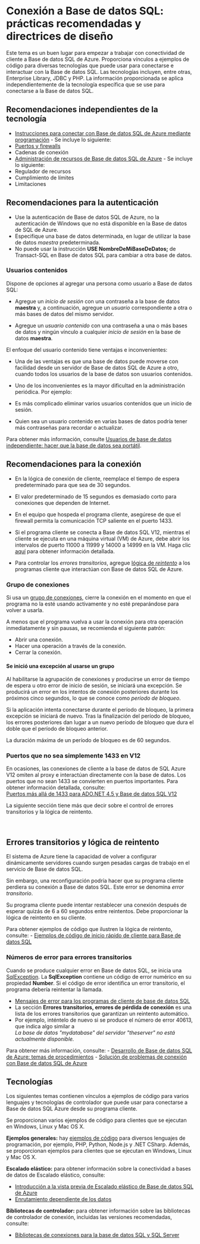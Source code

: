 <properties 
	pageTitle="Conexión a Base de datos SQL: prácticas recomendadas | Microsoft Azure" 
	description="Tema de punto de partida que reúne vínculos y recomendaciones de prácticas recomendadas para programas cliente que se conectan a Base de datos SQL de Azure a partir de tecnologías como ADO.NET y PHP." 
	services="sql-database" 
	documentationCenter="" 
	authors="MightyPen" 
	manager="jeffreyg" 
	editor=""/>


<tags 
	ms.service="sql-database" 
	ms.workload="data-management" 
	ms.tgt_pltfrm="na" 
	ms.devlang="na" 
	ms.topic="article" 
	ms.date="10/26/2015" 
	ms.author="genemi"/>


# Conexión a Base de datos SQL: prácticas recomendadas y directrices de diseño


Este tema es un buen lugar para empezar a trabajar con conectividad de cliente a Base de datos SQL de Azure. Proporciona vínculos a ejemplos de código para diversas tecnologías que puede usar para conectarse e interactuar con la Base de datos SQL. Las tecnologías incluyen, entre otras, Enterprise Library, JDBC y PHP. La información proporcionada se aplica independientemente de la tecnología específica que se use para conectarse a la Base de datos SQL.


<a id="a-tech-independent-recommend" name="a-tech-independent-recommend"></a>

## Recomendaciones independientes de la tecnología


- [Instrucciones para conectar con Base de datos SQL de Azure mediante programación](http://msdn.microsoft.com/library/azure/ee336282.aspx) - Se incluye lo siguiente:
 - [Puertos y firewalls](sql-database-configure-firewall-settings.md/)
 - Cadenas de conexión
- [Administración de recursos de Base de datos SQL de Azure](https://msdn.microsoft.com/library/azure/dn338083.aspx) - Se incluye lo siguiente:
 - Regulador de recursos
 - Cumplimiento de límites
 - Limitaciones


<a id="b-authentication-recommend" name="b-authentication-recommend"></a>

## Recomendaciones para la autenticación


- Use la autenticación de Base de datos SQL de Azure, no la autenticación de Windows que no está disponible en la Base de datos de SQL de Azure.
- Especifique una base de datos determinada, en lugar de utilizar la base de datos *maestra* predeterminada.
 - No puede usar la instrucción **USE NombreDeMiBaseDeDatos;** de Transact-SQL en Base de datos SQL para cambiar a otra base de datos.


### Usuarios contenidos


Dispone de opciones al agregar una persona como usuario a Base de datos SQL:

- Agregue un *inicio de sesión* con una contraseña a la base de datos **maestra** y, a continuación, agregue un *usuario* correspondiente a otra o más bases de datos del mismo servidor.

- Agregue un *usuario contenido* con una contraseña a una o más bases de datos y ningún vínculo a cualquier *inicio de sesión* en la base de datos **maestra**.


El enfoque del usuario contenido tiene ventajas e inconvenientes:

- Una de las ventajas es que una base de datos puede moverse con facilidad desde un servidor de Base de datos SQL de Azure a otro, cuando todos los usuarios de la base de datos son usuarios contenidos.

- Uno de los inconvenientes es la mayor dificultad en la administración periódica. Por ejemplo:
 - Es más complicado eliminar varios usuarios contenidos que un inicio de sesión.
 - Quien sea un usuario contenido en varias bases de datos podría tener más contraseñas para recordar o actualizar.


Para obtener más información, consulte [Usuarios de base de datos independiente: hacer que la base de datos sea portátil](http://msdn.microsoft.com/library/ff929188.aspx).


<a id="c-connection-recommend" name="c-connection-recommend"></a>

## Recomendaciones para la conexión


- En la lógica de conexión de cliente, reemplace el tiempo de espera predeterminado para que sea de 30 segundos.
 - El valor predeterminado de 15 segundos es demasiado corto para conexiones que dependen de Internet.


- En el equipo que hospeda el programa cliente, asegúrese de que el firewall permita la comunicación TCP saliente en el puerto 1433.


- Si el programa cliente se conecta a Base de datos SQL V12, mientras el cliente se ejecuta en una máquina virtual (VM) de Azure, debe abrir los intervalos de puerto 11000 a 11999 y 14000 a 14999 en la VM. Haga clic [aquí](sql-database-develop-direct-route-ports-adonet-v12.md) para obtener información detallada.


- Para controlar los *errores transitorios*, agregue [lógica de *reintento*](#TransientFaultsAndRetryLogicGm) a los programas cliente que interactúan con Base de datos SQL de Azure.


### Grupo de conexiones


Si usa un [grupo de conexiones](http://msdn.microsoft.com/library/8xx3tyca.aspx), cierre la conexión en el momento en que el programa no la esté usando activamente y no esté preparándose para volver a usarla.

A menos que el programa vuelva a usar la conexión para otra operación inmediatamente y sin pausas, se recomienda el siguiente patrón:

- Abrir una conexión.
- Hacer una operación a través de la conexión.
- Cerrar la conexión.


#### Se inició una excepción al usarse un grupo


Al habilitarse la agrupación de conexiones y producirse un error de tiempo de espera u otro error de inicio de sesión, se iniciará una excepción. Se producirá un error en los intentos de conexión posteriores durante los próximos cinco segundos, lo que se conoce como *período de bloqueo*.

Si la aplicación intenta conectarse durante el período de bloqueo, la primera excepción se iniciará de nuevo. Tras la finalización del período de bloqueo, los errores posteriores dan lugar a un nuevo período de bloqueo que dura el doble que el período de bloqueo anterior.

La duración máxima de un período de bloqueo es de 60 segundos.


### Puertos que no sea simplemente 1433 en V12


En ocasiones, las conexiones de cliente a la base de datos de SQL Azure V12 omiten al proxy e interactúan directamente con la base de datos. Los puertos que no sean 1433 se convierten en puertos importantes. Para obtener información detallada, consulte:<br/> [Puertos más allá de 1433 para ADO.NET 4.5 y Base de datos SQL V12](sql-database-develop-direct-route-ports-adonet-v12.md)


La siguiente sección tiene más que decir sobre el control de errores transitorios y la lógica de reintento.



<a name="TransientFaultsAndRetryLogicGm" id="TransientFaultsAndRetryLogicGm"></a>

&nbsp;

## Errores transitorios y lógica de reintento


El sistema de Azure tiene la capacidad de volver a configurar dinámicamente servidores cuando surgen pesadas cargas de trabajo en el servicio de Base de datos SQL.

Sin embargo, una reconfiguración podría hacer que su programa cliente perdiera su conexión a Base de datos SQL. Este error se denomina *error transitorio*.

Su programa cliente puede intentar restablecer una conexión después de esperar quizás de 6 a 60 segundos entre reintentos. Debe proporcionar la lógica de reintento en su cliente.

Para obtener ejemplos de código que ilustren la lógica de reintento, consulte: - [Ejemplos de código de inicio rápido de cliente para Base de datos SQL](sql-database-develop-quick-start-client-code-samples.md)


### Números de error para errores transitorios


Cuando se produce cualquier error en Base de datos SQL, se inicia una [SqlException](http://msdn.microsoft.com/library/system.data.sqlclient.sqlexception.aspx). La **SqlException** contiene un código de error numérico en su propiedad **Number**. Si el código de error identifica un error transitorio, el programa debería reintentar la llamada.


- [Mensajes de error para los programas de cliente de base de datos SQL](sql-database-develop-error-messages.md#bkmk_connection_errors)
 - La sección **Errores transitorios, errores de pérdida de conexión** es una lista de los errores transitorios que garantizan un reintento automático.
 - Por ejemplo, inténtelo de nuevo si se produce el número de error 40613, que indica algo similar a<br/>*La base de datos "mydatabase" del servidor "theserver" no está actualmente disponible.*


Para obtener más información, consulte: - [Desarrollo de Base de datos SQL de Azure: temas de procedimientos](http://msdn.microsoft.com/library/azure/ee621787.aspx) - [Solución de problemas de conexión con Base de datos SQL de Azure](http://support.microsoft.com/kb/2980233/)


<a id="e-technologies" name="e-technologies"></a>

## Tecnologías


Los siguientes temas contienen vínculos a ejemplos de código para varios lenguajes y tecnologías de controlador que puede usar para conectarse a Base de datos SQL Azure desde su programa cliente.


Se proporcionan varios ejemplos de código para clientes que se ejecutan en Windows, Linux y Mac OS X.


**Ejemplos generales:** hay [ejemplos de código](sql-database-develop-quick-start-client-code-samples.md) para diversos lenguajes de programación, por ejemplo, PHP, Python, Node.js y .NET CSharp. Además, se proporcionan ejemplos para clientes que se ejecutan en Windows, Linux y Mac OS X.


**Escalado elástico:** para obtener información sobre la conectividad a bases de datos de Escalado elástico, consulte:

- [Introducción a la vista previa de Escalado elástico de Base de datos SQL de Azure](sql-database-elastic-scale-get-started.md)
- [Enrutamiento dependiente de los datos](sql-database-elastic-scale-data-dependent-routing.md)


**Bibliotecas de controlador:** para obtener información sobre las bibliotecas de controlador de conexión, incluidas las versiones recomendadas, consulte:

- [Bibliotecas de conexiones para la base de datos SQL y SQL Server](sql-database-libraries.md)

<!---HONumber=Nov15_HO1-->